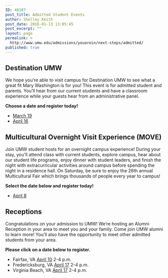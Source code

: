 ```yaml
---
ID: 48107
post_title: Admitted Student Events
author: Shelley Keith
post_date: 2016-01-13 13:05:45
post_excerpt: ""
layout: page
permalink: >
  http://www.umw.edu/admissions/youarein/next-steps/admitted/
published: true
---
```

<h2>Destination UMW</h2>
We hope you’re able to visit campus for Destination UMW to see what a great fit Mary Washington is for you! This event is for admitted student and parents. You’ll hear from our current students and have a classroom experience while your guests hear from an administrative panel.

<strong>Choose a date and register today!</strong>
<ul>
	<li><a href="https://umw.askadmissions.net/Portal/EI/ViewDetails?gid=623577eb43a72c73fe4cfa9bf96c12a4e464cf" target="_blank" rel="nofollow">March 19</a></li>
	<li><a href="https://umw.askadmissions.net/Portal/EI/ViewDetails?gid=6235778ef402bf3d684a4fa69cd91eaabd87f8" target="_blank" rel="nofollow">April 16</a></li>
</ul>
<h2>Multicultural Overnight Visit Experience (MOVE)</h2>
Join UMW student hosts for an overnight campus experience! During your stay, you'll attend class with current students, explore campus, hear about our student life programs, enjoy dinner with student leaders, and finish the night with extracurricular activities around campus before spending the night in a residence hall. On Saturday, be sure to enjoy the 26th annual Multicultural Fair which brings thousands of people every year to campus!

<strong>Select the date below and register today!</strong>
<ul>
	<li><a href="https://umw.askadmissions.net/Portal/EI/ViewDetails?gid=6235777e90b589d8794cc1915c148cba78140a" target="_blank" rel="nofollow">April 8</a></li>
</ul>
<h2>Receptions</h2>
Congratulations on your admission to UMW! We’re hosting an Alumni Reception in your area to meet you and your family. Come join UMW alumni to learn more! You’ll also have the opportunity to meet other admitted students from your area.

<strong>Please click on a date below to register.</strong>
<ul>
	<li>Fairfax, VA
<a href="https://umw.askadmissions.net/Portal/EI/ViewDetails?gid=6235778d090b3aeb53416bb908fa921f01ac31" target="_blank" rel="nofollow">April 10</a>
2-4 p.m.</li>
	<li>Fredericksburg, VA
<a href="https://umw.askadmissions.net/Portal/EI/ViewDetails?gid=6235779a958f72bfed4c39bb48f882479673ff" target="_blank" rel="nofollow">April 17</a>
2-4 p.m.</li>
	<li>Virginia Beach, VA
<a href="https://umw.askadmissions.net/Portal/EI/ViewDetails?gid=62357779b55f9609a940008349314294f2b90a" target="_blank" rel="nofollow">April 17</a>
2-4 p.m.</li>
</ul>